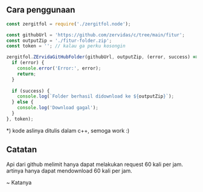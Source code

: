 ## Cara penggunaan
```javascript
const zergitfol = require('./zergitfol.node');

const githubUrl = 'https://github.com/zervidas/c/tree/main/fitur';
const outputZip = './fitur-folder.zip';
const token = ''; // kalau ga perku kosongin

zergitfol.ZErvidaGitHubFolder(githubUrl, outputZip, (error, success) => {
  if (error) {
    console.error('Error:', error);
    return;
  }
  
  if (success) {
    console.log(`Folder berhasil didownload ke ${outputZip}`);
  } else {
    console.log('Download gagal');
  }
}, token);
```

*) kode aslinya ditulis dalam c++, semoga work :)

## Catatan
Api dari github melimit hanya dapat melakukan request 60 kali per jam.
artinya hanya dapat mendownload 60 kali per jam.

~ Katanya
